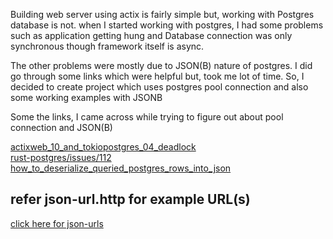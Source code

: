 Building web server using actix is fairly simple but, working with Postgres database is not. when I started working with postgres, I had some problems such as application getting hung and Database connection was only synchronous though framework itself is async.

The other problems were mostly due to JSON(B) nature of postgres. I did go through some links which were helpful but, took me lot of time. So, I decided to create project which uses postgres pool connection and also some working examples with JSONB

Some the links, I came across while trying to figure out about pool connection and JSON(B)

[actixweb_10_and_tokiopostgres_04_deadlock](https://www.reddit.com/r/rust/comments/bytqu5/actixweb_10_and_tokiopostgres_04_deadlock/) </br>
[rust-postgres/issues/112](https://github.com/sfackler/rust-postgres/issues/112) </br>
[how_to_deserialize_queried_postgres_rows_into_json](https://www.reddit.com/r/rust/comments/clv6ou/how_to_deserialize_queried_postgres_rows_into_json/) </br>

## refer json-url.http for example URL(s)
[click here for json-urls](https://github.com/saiumesh535/actix-server/blob/master/http/json-url.http)
